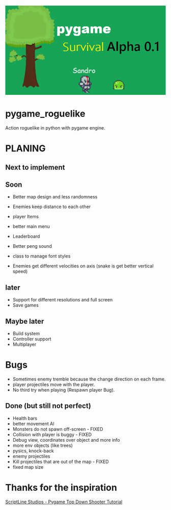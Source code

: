 ![game](doc/game_img.png)

# pygame_roguelike
Action roguelike in python with pygame engine.


# PLANING

## Next to implement



## Soon 
- Better map design and less randomness 
- Enemies keep distance to each other
- player Items
- better main menu 
- Leaderboard 
- Better peng sound

- class to manage font styles 
- Enemies get different velocities on axis (snake is get better vertical speed)

## later
- Support for different resolutions and full screen 
- Save games 

## Maybe later
- Build system
- Controller support
- Multiplayer

# Bugs
- Sometimes enemy tremble because the change direction on each frame.
- player projectiles move with the player.
- No third try when playing (Respawn player Bug).


## Done (but still not perfect)
- Health bars 
- better movement AI
- Monsters do not spawn off-screen - FIXED 
- Collision with player is buggy - FIXED
- Debug view, coordinates over object and more info
- more env objects (like trees)
- pysics, knock-back
- enemy projectiles 
- Kill projectiles that are out of the map - FIXED
- fixed map size



# Thanks for the inspiration
[ScriptLine Studios - Pygame Top Down Shooter Tutorial](https://youtu.be/sVbFS9qEl4Y)
